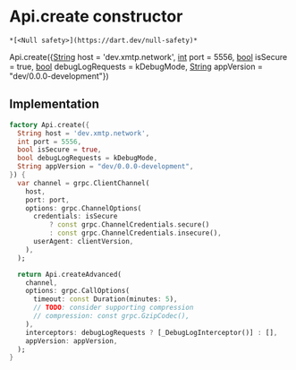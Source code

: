 


# Api.create constructor




    *[<Null safety>](https://dart.dev/null-safety)*



Api.create({[String](https://api.flutter.dev/flutter/dart-core/String-class.html) host = 'dev.xmtp.network', [int](https://api.flutter.dev/flutter/dart-core/int-class.html) port = 5556, [bool](https://api.flutter.dev/flutter/dart-core/bool-class.html) isSecure = true, [bool](https://api.flutter.dev/flutter/dart-core/bool-class.html) debugLogRequests = kDebugMode, [String](https://api.flutter.dev/flutter/dart-core/String-class.html) appVersion = "dev/0.0.0-development"})





## Implementation

```dart
factory Api.create({
  String host = 'dev.xmtp.network',
  int port = 5556,
  bool isSecure = true,
  bool debugLogRequests = kDebugMode,
  String appVersion = "dev/0.0.0-development",
}) {
  var channel = grpc.ClientChannel(
    host,
    port: port,
    options: grpc.ChannelOptions(
      credentials: isSecure
          ? const grpc.ChannelCredentials.secure()
          : const grpc.ChannelCredentials.insecure(),
      userAgent: clientVersion,
    ),
  );

  return Api.createAdvanced(
    channel,
    options: grpc.CallOptions(
      timeout: const Duration(minutes: 5),
      // TODO: consider supporting compression
      // compression: const grpc.GzipCodec(),
    ),
    interceptors: debugLogRequests ? [_DebugLogInterceptor()] : [],
    appVersion: appVersion,
  );
}
```







